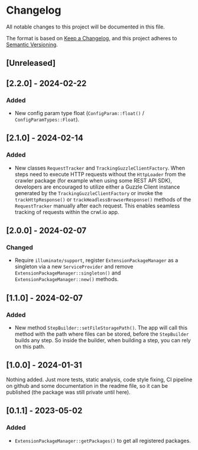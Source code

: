 # Changelog
All notable changes to this project will be documented in this file.

The format is based on [Keep a Changelog](https://keepachangelog.com/en/1.0.0/),
and this project adheres to [Semantic Versioning](https://semver.org/spec/v2.0.0.html).

## [Unreleased]

## [2.2.0] - 2024-02-22
### Added
* New config param type float (`ConfigParam::float()` / `ConfigParamTypes::Float`).

## [2.1.0] - 2024-02-14
### Added
* New classes `RequestTracker` and `TrackingGuzzleClientFactory`. When steps need to execute HTTP requests without the `HttpLoader` from the crawler package (for example when using some REST API SDK), developers are encouraged to utilize either a Guzzle Client instance generated by the `TrackingGuzzleClientFactory` or invoke the `trackHttpResponse()` or `trackHeadlessBrowserResponse()` methods of the `RequestTracker` manually after each request. This enables seamless tracking of requests within the crwl.io app.

## [2.0.0] - 2024-02-07
### Changed
* Require `illuminate/support`, register `ExtensionPackageManager` as a singleton via a new `ServiceProvider` and remove `ExtensionPackageManager::singleton()` and `ExtensionPackageManager::new()` methods.

## [1.1.0] - 2024-02-07
### Added
* New method `StepBuilder::setFileStoragePath()`. The app will call this method with the path where files can be stored, before the `StepBuilder` builds any step. So inside the builder, when building a step, you can rely on this path.

## [1.0.0] - 2024-01-31
Nothing added. Just more tests, static analysis, code style fixing, CI pipeline on github and some documentation in the readme file, so it can be published (the package was still private until here).

## [0.1.1] - 2023-05-02
### Added
* `ExtensionPackageManager::getPackages()` to get all registered packages.
